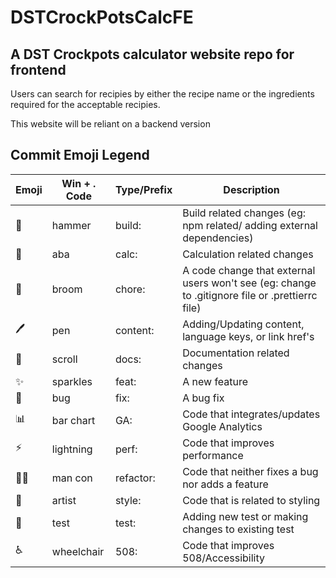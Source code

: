 # DSTCrockPotsCalcFE
## A DST Crockpots calculator website repo for frontend

Users can search for recipies by either the recipe name or the ingredients required for the acceptable recipies.

This website will be reliant on a backend version

## Commit Emoji Legend
| Emoji | Win + . Code | Type/Prefix | Description |
| ----- | ------------ | ----------- | ----------- |
| 🔨 | hammer | build: | Build related changes (eg: npm related/ adding external dependencies) |
|  🧮 | aba | calc: | Calculation related changes |
|  🧹 | broom | chore: | A code change that external users won't see (eg: change to .gitignore file or .prettierrc file) |
|  🖊️ | pen | content: | Adding/Updating content, language keys, or link href's |
|  📜 | scroll | docs: | Documentation related changes |
|  ✨ | sparkles | feat: | A new feature |
|  🐛 | bug | fix: | A bug fix |
|  📊 | bar chart | GA: | Code that integrates/updates Google Analytics |
|  ⚡️ | lightning | perf: | Code that improves performance |
|  👷‍♂️ | man con | refactor: | Code that neither fixes a bug nor adds a feature |
|  🎨 | artist | style: | Code that is related to styling |
|  🧪 | test | test: | Adding new test or making changes to existing test |
|  ♿️ | wheelchair | 508: | Code that improves 508/Accessibility |
